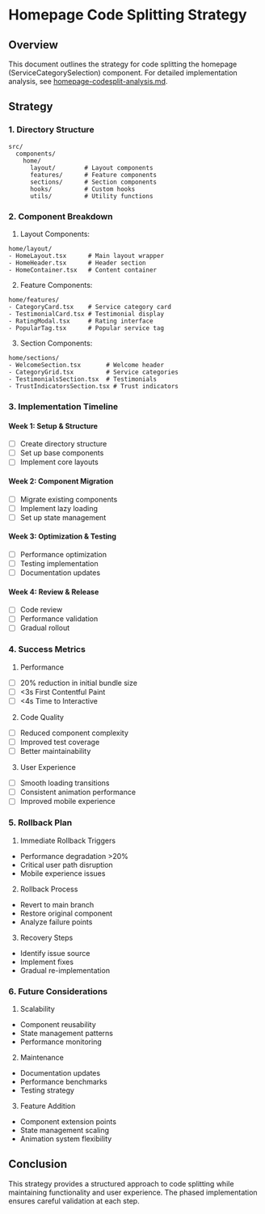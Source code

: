 # Homepage Code Splitting Strategy

## Overview
This document outlines the strategy for code splitting the homepage (ServiceCategorySelection) component. For detailed implementation analysis, see [homepage-codesplit-analysis.md](./homepage-codesplit-analysis.md).

## Strategy

### 1. Directory Structure
```
src/
  components/
    home/
      layout/        # Layout components
      features/      # Feature components
      sections/      # Section components
      hooks/         # Custom hooks
      utils/         # Utility functions
```

### 2. Component Breakdown
1. Layout Components:
```
home/layout/
- HomeLayout.tsx      # Main layout wrapper
- HomeHeader.tsx      # Header section
- HomeContainer.tsx   # Content container
```

2. Feature Components:
```
home/features/
- CategoryCard.tsx    # Service category card
- TestimonialCard.tsx # Testimonial display
- RatingModal.tsx     # Rating interface
- PopularTag.tsx      # Popular service tag
```

3. Section Components:
```
home/sections/
- WelcomeSection.tsx       # Welcome header
- CategoryGrid.tsx         # Service categories
- TestimonialsSection.tsx  # Testimonials
- TrustIndicatorsSection.tsx # Trust indicators
```

### 3. Implementation Timeline

#### Week 1: Setup & Structure
- [ ] Create directory structure
- [ ] Set up base components
- [ ] Implement core layouts

#### Week 2: Component Migration
- [ ] Migrate existing components
- [ ] Implement lazy loading
- [ ] Set up state management

#### Week 3: Optimization & Testing
- [ ] Performance optimization
- [ ] Testing implementation
- [ ] Documentation updates

#### Week 4: Review & Release
- [ ] Code review
- [ ] Performance validation
- [ ] Gradual rollout

### 4. Success Metrics

1. Performance
- [ ] 20% reduction in initial bundle size
- [ ] <3s First Contentful Paint
- [ ] <4s Time to Interactive

2. Code Quality
- [ ] Reduced component complexity
- [ ] Improved test coverage
- [ ] Better maintainability

3. User Experience
- [ ] Smooth loading transitions
- [ ] Consistent animation performance
- [ ] Improved mobile experience

### 5. Rollback Plan

1. Immediate Rollback Triggers
- Performance degradation >20%
- Critical user path disruption
- Mobile experience issues

2. Rollback Process
- Revert to main branch
- Restore original component
- Analyze failure points

3. Recovery Steps
- Identify issue source
- Implement fixes
- Gradual re-implementation

### 6. Future Considerations

1. Scalability
- Component reusability
- State management patterns
- Performance monitoring

2. Maintenance
- Documentation updates
- Performance benchmarks
- Testing strategy

3. Feature Addition
- Component extension points
- State management scaling
- Animation system flexibility

## Conclusion
This strategy provides a structured approach to code splitting while maintaining functionality and user experience. The phased implementation ensures careful validation at each step.